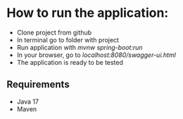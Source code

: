 # How to run the application:
* Clone project from github
* In terminal go to folder with project
* Run application with *mvnw spring-boot:run*
* In your browser, go to *localhost:8080/swagger-ui.html*
* The application is ready to be tested

## Requirements 
* Java 17 
* Maven